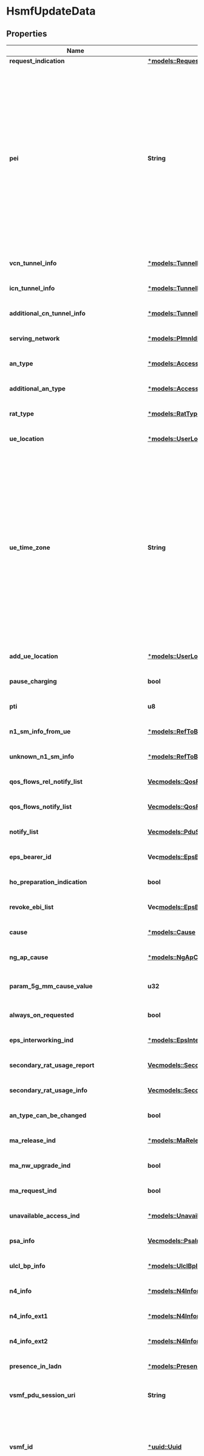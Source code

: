 # HsmfUpdateData

## Properties
Name | Type | Description | Notes
------------ | ------------- | ------------- | -------------
**request_indication** | [***models::RequestIndication**](RequestIndication.md) |  | 
**pei** | **String** | String representing a Permanent Equipment Identifier that may contain - an IMEI or IMEISV, as  specified in clause 6.2 of 3GPP TS 23.003; a MAC address for a 5G-RG or FN-RG via  wireline  access, with an indication that this address cannot be trusted for regulatory purpose if this  address cannot be used as an Equipment Identifier of the FN-RG, as specified in clause 4.7.7  of 3GPP TS23.316. Examples are imei-012345678901234 or imeisv-0123456789012345.   | [optional] [default to None]
**vcn_tunnel_info** | [***models::TunnelInfo**](TunnelInfo.md) |  | [optional] [default to None]
**icn_tunnel_info** | [***models::TunnelInfo**](TunnelInfo.md) |  | [optional] [default to None]
**additional_cn_tunnel_info** | [***models::TunnelInfo**](TunnelInfo.md) |  | [optional] [default to None]
**serving_network** | [***models::PlmnIdNid**](PlmnIdNid.md) |  | [optional] [default to None]
**an_type** | [***models::AccessType**](AccessType.md) |  | [optional] [default to None]
**additional_an_type** | [***models::AccessType**](AccessType.md) |  | [optional] [default to None]
**rat_type** | [***models::RatType**](RatType.md) |  | [optional] [default to None]
**ue_location** | [***models::UserLocation**](UserLocation.md) |  | [optional] [default to None]
**ue_time_zone** | **String** | String with format \"time-numoffset\" optionally appended by \"daylightSavingTime\", where  - \"time-numoffset\" shall represent the time zone adjusted for daylight saving time and be    encoded as time-numoffset as defined in clause 5.6 of IETF RFC 3339;  - \"daylightSavingTime\" shall represent the adjustment that has been made and shall be    encoded as \"+1\" or \"+2\" for a +1 or +2 hours adjustment.   The example is for 8 hours behind UTC, +1 hour adjustment for Daylight Saving Time.  | [optional] [default to None]
**add_ue_location** | [***models::UserLocation**](UserLocation.md) |  | [optional] [default to None]
**pause_charging** | **bool** |  | [optional] [default to None]
**pti** | **u8** | Procedure Transaction Identifier | [optional] [default to None]
**n1_sm_info_from_ue** | [***models::RefToBinaryData**](RefToBinaryData.md) |  | [optional] [default to None]
**unknown_n1_sm_info** | [***models::RefToBinaryData**](RefToBinaryData.md) |  | [optional] [default to None]
**qos_flows_rel_notify_list** | [**Vec<models::QosFlowItem>**](QosFlowItem.md) |  | [optional] [default to None]
**qos_flows_notify_list** | [**Vec<models::QosFlowNotifyItem>**](QosFlowNotifyItem.md) |  | [optional] [default to None]
**notify_list** | [**Vec<models::PduSessionNotifyItem>**](PduSessionNotifyItem.md) |  | [optional] [default to None]
**eps_bearer_id** | **Vec<models::EpsBearerId>** |  | [optional] [default to None]
**ho_preparation_indication** | **bool** |  | [optional] [default to None]
**revoke_ebi_list** | **Vec<models::EpsBearerId>** |  | [optional] [default to None]
**cause** | [***models::Cause**](Cause.md) |  | [optional] [default to None]
**ng_ap_cause** | [***models::NgApCause**](NgApCause.md) |  | [optional] [default to None]
**param_5g_mm_cause_value** | **u32** | Unsigned Integer, i.e. only value 0 and integers above 0 are permissible. | [optional] [default to None]
**always_on_requested** | **bool** |  | [optional] [default to Some(false)]
**eps_interworking_ind** | [***models::EpsInterworkingIndication**](EpsInterworkingIndication.md) |  | [optional] [default to None]
**secondary_rat_usage_report** | [**Vec<models::SecondaryRatUsageReport>**](SecondaryRatUsageReport.md) |  | [optional] [default to None]
**secondary_rat_usage_info** | [**Vec<models::SecondaryRatUsageInfo>**](SecondaryRatUsageInfo.md) |  | [optional] [default to None]
**an_type_can_be_changed** | **bool** |  | [optional] [default to Some(false)]
**ma_release_ind** | [***models::MaReleaseIndication**](MaReleaseIndication.md) |  | [optional] [default to None]
**ma_nw_upgrade_ind** | **bool** |  | [optional] [default to Some(false)]
**ma_request_ind** | **bool** |  | [optional] [default to Some(false)]
**unavailable_access_ind** | [***models::UnavailableAccessIndication**](UnavailableAccessIndication.md) |  | [optional] [default to None]
**psa_info** | [**Vec<models::PsaInformation>**](PsaInformation.md) |  | [optional] [default to None]
**ulcl_bp_info** | [***models::UlclBpInformation**](UlclBpInformation.md) |  | [optional] [default to None]
**n4_info** | [***models::N4Information**](N4Information.md) |  | [optional] [default to None]
**n4_info_ext1** | [***models::N4Information**](N4Information.md) |  | [optional] [default to None]
**n4_info_ext2** | [***models::N4Information**](N4Information.md) |  | [optional] [default to None]
**presence_in_ladn** | [***models::PresenceState**](PresenceState.md) |  | [optional] [default to None]
**vsmf_pdu_session_uri** | **String** | String providing an URI formatted according to RFC 3986. | [optional] [default to None]
**vsmf_id** | [***uuid::Uuid**](UUID.md) | String uniquely identifying a NF instance. The format of the NF Instance ID shall be a  Universally Unique Identifier (UUID) version 4, as described in IETF RFC 4122.   | [optional] [default to None]
**v_smf_service_instance_id** | **String** |  | [optional] [default to None]
**ismf_pdu_session_uri** | **String** | String providing an URI formatted according to RFC 3986. | [optional] [default to None]
**ismf_id** | [***uuid::Uuid**](UUID.md) | String uniquely identifying a NF instance. The format of the NF Instance ID shall be a  Universally Unique Identifier (UUID) version 4, as described in IETF RFC 4122.   | [optional] [default to None]
**i_smf_service_instance_id** | **String** |  | [optional] [default to None]
**dl_serving_plmn_rate_ctl** | **u32** |  | [optional] [default to None]
**dnai_list** | **Vec<models::Dnai>** |  | [optional] [default to None]
**supported_features** | **String** | A string used to indicate the features supported by an API that is used as defined in clause  6.6 in 3GPP TS 29.500. The string shall contain a bitmask indicating supported features in  hexadecimal representation Each character in the string shall take a value of \"0\" to \"9\",  \"a\" to \"f\" or \"A\" to \"F\" and shall represent the support of 4 features as described in  table 5.2.2-3. The most significant character representing the highest-numbered features shall  appear first in the string, and the character representing features 1 to 4 shall appear last  in the string. The list of features and their numbering (starting with 1) are defined  separately for each API. If the string contains a lower number of characters than there are  defined features for an API, all features that would be represented by characters that are not  present in the string are not supported.  | [optional] [default to None]
**roaming_charging_profile** | [***models::RoamingChargingProfile**](RoamingChargingProfile.md) |  | [optional] [default to None]
**mo_exp_data_counter** | [***models::MoExpDataCounter**](MoExpDataCounter.md) |  | [optional] [default to None]
**vplmn_qos** | [***models::VplmnQos**](VplmnQos.md) |  | [optional] [default to None]
**security_result** | [***models::SecurityResult**](SecurityResult.md) |  | [optional] [default to None]
**up_security_info** | [***models::UpSecurityInfo**](UpSecurityInfo.md) |  | [optional] [default to None]
**amf_nf_id** | [***uuid::Uuid**](UUID.md) | String uniquely identifying a NF instance. The format of the NF Instance ID shall be a  Universally Unique Identifier (UUID) version 4, as described in IETF RFC 4122.   | [optional] [default to None]
**guami** | [***models::Guami**](Guami.md) |  | [optional] [default to None]
**secondary_rat_usage_data_report_container** | [**Vec<models::SecondaryRatUsageDataReportContainer>**](ByteArray.md) |  | [optional] [default to None]
**sm_policy_notify_ind** | **bool** |  | [optional] [default to None]
**pcf_ue_callback_info** | [***models::PcfUeCallbackInfo**](PcfUeCallbackInfo.md) |  | [optional] [default to None]
**satellite_backhaul_cat** | [***models::SatelliteBackhaulCategory**](SatelliteBackhaulCategory.md) |  | [optional] [default to None]
**max_integrity_protected_data_rate_ul** | [***models::MaxIntegrityProtectedDataRate**](MaxIntegrityProtectedDataRate.md) |  | [optional] [default to None]
**max_integrity_protected_data_rate_dl** | [***models::MaxIntegrityProtectedDataRate**](MaxIntegrityProtectedDataRate.md) |  | [optional] [default to None]
**up_cnx_state** | [***models::UpCnxState**](UpCnxState.md) |  | [optional] [default to None]

[[Back to Model list]](../README.md#documentation-for-models) [[Back to API list]](../README.md#documentation-for-api-endpoints) [[Back to README]](../README.md)


